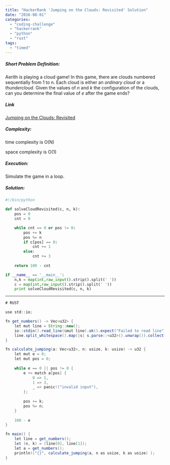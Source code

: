 ```yaml
---
title: "HackerRank 'Jumping on the Clouds: Revisited' Solution"
date: "2016-08-01"
categories: 
  - "coding-challenge"
  - "hackerrank"
  - "python"
  - "rust"
tags: 
  - "timed"
---
```


##### Short Problem Definition:

Aerith is playing a cloud game! In this game, there are clouds numbered sequentially from 1 to n. Each cloud is either an _ordinary cloud_ or a _thundercloud_. Given the values of _n_ and _k_ the configuration of the clouds, can you determine the final value of _e_ after the game ends?

##### Link

[Jumping on the Clouds: Revisited](https://www.hackerrank.com/challenges/jumping-on-the-clouds-revisited)

##### Complexity:

time complexity is O(N)

space complexity is O(1)

##### Execution:

Simulate the game in a loop.

##### Solution:

```python
#!/bin/python

def solveCloudRevisited(c, n, k):
    pos = 0
    cnt = 0

    while cnt == 0 or pos != 0:
        pos += k
        pos %= n
        if c[pos] == 0:
            cnt += 1
        else:
            cnt += 3
    
    return 100 - cnt

if __name__ == '__main__':
    n,k = map(int,raw_input().strip().split(' '))
    c = map(int,raw_input().strip().split(' '))
    print solveCloudRevisited(c, n, k)
```

* * *

```java
# RUST

use std::io;

fn get_numbers() -> Vec<u32> {
    let mut line = String::new();
    io::stdin().read_line(&mut line).ok().expect("Failed to read line");
    line.split_whitespace().map(|s| s.parse::<u32>().unwrap()).collect()
}

fn calculate_jumping(a: Vec<u32>, n: usize, k: usize) -> u32 {
    let mut e = 0;
    let mut pos = 0;
    
    while e == 0 || pos != 0 {
        e += match a[pos] {
            0 => 1,
            1 => 3,
            _ => panic!("invalid input"),
        };
        
        pos += k;
        pos %= n;
    }
    
    100 - e
}

fn main() {
    let line = get_numbers();
    let (n, k) = (line[0], line[1]);
    let a = get_numbers();
    println!("{}", calculate_jumping(a, n as usize, k as usize) );
}
    
```
